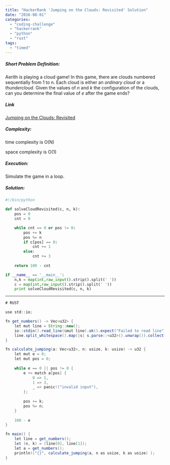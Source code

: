 ```yaml
---
title: "HackerRank 'Jumping on the Clouds: Revisited' Solution"
date: "2016-08-01"
categories: 
  - "coding-challenge"
  - "hackerrank"
  - "python"
  - "rust"
tags: 
  - "timed"
---
```


##### Short Problem Definition:

Aerith is playing a cloud game! In this game, there are clouds numbered sequentially from 1 to n. Each cloud is either an _ordinary cloud_ or a _thundercloud_. Given the values of _n_ and _k_ the configuration of the clouds, can you determine the final value of _e_ after the game ends?

##### Link

[Jumping on the Clouds: Revisited](https://www.hackerrank.com/challenges/jumping-on-the-clouds-revisited)

##### Complexity:

time complexity is O(N)

space complexity is O(1)

##### Execution:

Simulate the game in a loop.

##### Solution:

```python
#!/bin/python

def solveCloudRevisited(c, n, k):
    pos = 0
    cnt = 0

    while cnt == 0 or pos != 0:
        pos += k
        pos %= n
        if c[pos] == 0:
            cnt += 1
        else:
            cnt += 3
    
    return 100 - cnt

if __name__ == '__main__':
    n,k = map(int,raw_input().strip().split(' '))
    c = map(int,raw_input().strip().split(' '))
    print solveCloudRevisited(c, n, k)
```

* * *

```java
# RUST

use std::io;

fn get_numbers() -> Vec<u32> {
    let mut line = String::new();
    io::stdin().read_line(&mut line).ok().expect("Failed to read line");
    line.split_whitespace().map(|s| s.parse::<u32>().unwrap()).collect()
}

fn calculate_jumping(a: Vec<u32>, n: usize, k: usize) -> u32 {
    let mut e = 0;
    let mut pos = 0;
    
    while e == 0 || pos != 0 {
        e += match a[pos] {
            0 => 1,
            1 => 3,
            _ => panic!("invalid input"),
        };
        
        pos += k;
        pos %= n;
    }
    
    100 - e
}

fn main() {
    let line = get_numbers();
    let (n, k) = (line[0], line[1]);
    let a = get_numbers();
    println!("{}", calculate_jumping(a, n as usize, k as usize) );
}
    
```
